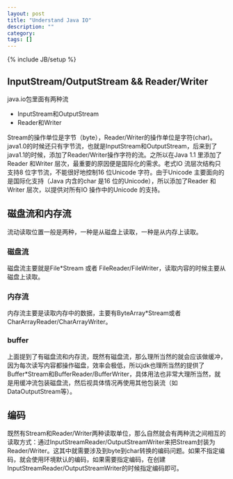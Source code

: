 ```yaml
---
layout: post
title: "Understand Java IO"
description: ""
category: 
tags: []
---
```

{% include JB/setup %}

##	InputStream/OutputStream && Reader/Writer

java.io包里面有两种流
*	InputStream和OutputStream
*	Reader和Writer

Stream的操作单位是字节（byte），Reader/Writer的操作单位是字符(char)。
java1.0的时候还只有字节流，也就是InputStream和OutputStream，后来到了java1.1的时候，添加了Reader/Writer操作字符的流。之所以在Java 1.1 里添加了Reader 和Writer 层次，最重要的原因便是国际化的需求。老式IO 流层次结构只支持8 位字节流，不能很好地控制16 位Unicode 字符。由于Unicode 主要面向的是国际化支持（Java 内含的char 是16 位的Unicode），所以添加了Reader 和Writer 层次，以提供对所有IO 操作中的Unicode 的支持。

##	磁盘流和内存流

流动读取位置一般是两种，一种是从磁盘上读取，一种是从内存上读取。 

###	磁盘流

磁盘流主要就是File*Stream 或者 FileReader/FileWriter，读取内容的时候主要从磁盘上读取。

### 内存流

内存流主要是读取内存中的数据，主要有ByteArray*Stream或者CharArrayReader/CharArrayWriter。

###	buffer

上面提到了有磁盘流和内存流，既然有磁盘流，那么理所当然的就会应该做缓冲，因为每次读写内容都操作磁盘，效率会极低，所以jdk也理所当然的提供了Buffer*Stream和BufferReader/BufferWriter，具体用法也非常大理所当然，就是用缓冲流包装磁盘流，然后视具体情况再使用其他包装流（如DataOutputStream等）。

##	编码
既然有Stream和Reader/Writer两种读取单位，那么自然就会有两种流之间相互的读取方式：通过InputStreamReader/OutputStreamWriter来把Stream封装为Reader/Writer。这其中就需要涉及到byte到char转换的编码问题。如果不指定编码，就会使用环境默认的编码，如果需要指定编码，在创建InputStreamReader/OutputStreamWriter的时候指定编码即可。

